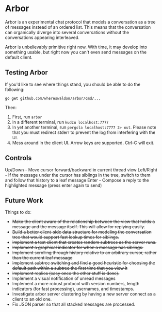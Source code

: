 # Arbor

Arbor is an experimental chat protocol that models a conversation
as a tree of messages instead of an ordered list. This means that
the conversation can organically diverge into several conversations
without the conversations appearing interleaved.

Arbor is unbelievably primitive right now. With time, it may develop
into something usable, but right now you can't even send messages on
the default client.

## Testing Arbor
If you'd like to see where things stand, you should be able to do the following:

```
go get github.com/whereswaldon/arbor/cmd/...
```

Then:
1. First, run `arbor`
2. In a different terminal, run `kudzu localhost:7777`
3. In yet another terminal, run `pergola localhost:7777 2> out`. Please note that you must redirect stderr to prevent the log from interfering with the UI.
4. Mess around in the client UI. Arrow keys are supported. Ctrl-C will exit.

## Controls

Up/Down - Move cursor forward/backward in current thread view
Left/Right - If the message under the cursor has siblings in the tree, switch to them and follow that history to a leaf message
Enter - Compose a reply to the highlighted message (press enter again to send)

## Future Work

Things to do:
- ~~Make the client aware of the relationship between the view that holds a message and the message itself. This will allow for replying easily.~~
- ~~Build a better client-side data structure for modeling the conversation tree that would support fast lookup times for siblings.~~
- ~~Implement a test client that creates random subtrees as the server runs.~~
- ~~Implement a graphical indicator for when a message has siblings.~~
- ~~Implement scrolling through history relative to an arbitrary cursor, rather than the current leaf message~~
- ~~Implement subtree switching and find a good heuristic for choosing the default path within a subtree the first time that you view it~~
- ~~Implement replies (easy once the other stuff is done).~~
- Implement a visual notification of unread messages
- Implement a more robust protocol with version numbers, length indicators
  (for fast processing), usernames, and timestamps.
- Investigate arbor server clustering by having a new server connect as a client to an old one.
- Fix JSON parser so that all stacked messages are processed.
